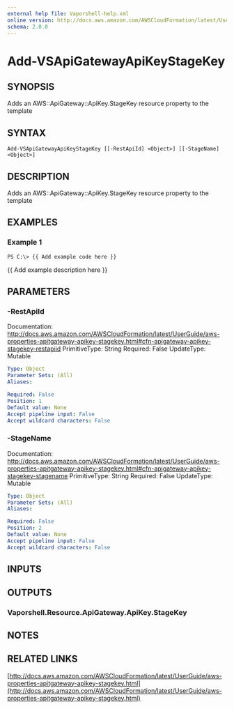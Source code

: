 ```yaml
---
external help file: Vaporshell-help.xml
online version: http://docs.aws.amazon.com/AWSCloudFormation/latest/UserGuide/aws-properties-apitgateway-apikey-stagekey.html
schema: 2.0.0
---
```


# Add-VSApiGatewayApiKeyStageKey

## SYNOPSIS
Adds an AWS::ApiGateway::ApiKey.StageKey resource property to the template

## SYNTAX

```
Add-VSApiGatewayApiKeyStageKey [[-RestApiId] <Object>] [[-StageName] <Object>]
```

## DESCRIPTION
Adds an AWS::ApiGateway::ApiKey.StageKey resource property to the template

## EXAMPLES

### Example 1
```
PS C:\> {{ Add example code here }}
```

{{ Add example description here }}

## PARAMETERS

### -RestApiId
Documentation: http://docs.aws.amazon.com/AWSCloudFormation/latest/UserGuide/aws-properties-apitgateway-apikey-stagekey.html#cfn-apigateway-apikey-stagekey-restapiid
PrimitiveType: String
Required: False
UpdateType: Mutable

```yaml
Type: Object
Parameter Sets: (All)
Aliases: 

Required: False
Position: 1
Default value: None
Accept pipeline input: False
Accept wildcard characters: False
```

### -StageName
Documentation: http://docs.aws.amazon.com/AWSCloudFormation/latest/UserGuide/aws-properties-apitgateway-apikey-stagekey.html#cfn-apigateway-apikey-stagekey-stagename
PrimitiveType: String
Required: False
UpdateType: Mutable

```yaml
Type: Object
Parameter Sets: (All)
Aliases: 

Required: False
Position: 2
Default value: None
Accept pipeline input: False
Accept wildcard characters: False
```

## INPUTS

## OUTPUTS

### Vaporshell.Resource.ApiGateway.ApiKey.StageKey

## NOTES

## RELATED LINKS

[http://docs.aws.amazon.com/AWSCloudFormation/latest/UserGuide/aws-properties-apitgateway-apikey-stagekey.html](http://docs.aws.amazon.com/AWSCloudFormation/latest/UserGuide/aws-properties-apitgateway-apikey-stagekey.html)

